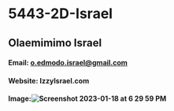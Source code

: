 # 5443-2D-Israel
## Olaemimimo Israel
#### Email: o.edmodo.israel@gmail.com
#### Website: IzzyIsrael.com
#### Image:![Screenshot 2023-01-18 at 6 29 59 PM](https://user-images.githubusercontent.com/64298408/213327587-1c0d6924-7cc4-410e-91e5-32657556b9f1.png)
